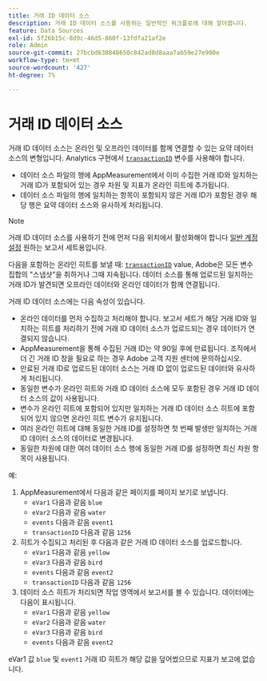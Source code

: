 ```yaml
---
title: 거래 ID 데이터 소스
description: 거래 ID 데이터 소스를 사용하는 일반적인 워크플로에 대해 알아봅니다.
feature: Data Sources
exl-id: 5f26b15c-8d9c-46d5-860f-13fdfa21af2e
role: Admin
source-git-commit: 27bcbd638848650c842ad8d8aaa7ab59e27e900e
workflow-type: tm+mt
source-wordcount: '427'
ht-degree: 7%

---
```


# 거래 ID 데이터 소스

거래 ID 데이터 소스는 온라인 및 오프라인 데이터를 함께 연결할 수 있는 요약 데이터 소스의 변형입니다. Analytics 구현에서 [`transactionID`](/help/implement/vars/page-vars/transactionid.md) 변수를 사용해야 합니다.

* 데이터 소스 파일의 행에 AppMeasurement에서 이미 수집한 거래 ID와 일치하는 거래 ID가 포함되어 있는 경우 차원 및 지표가 온라인 히트에 추가됩니다.
* 데이터 소스 파일의 행에 일치하는 항목이 포함되지 않은 거래 ID가 포함된 경우 해당 행은 요약 데이터 소스와 유사하게 처리됩니다.

>[!NOTE]
>
>거래 ID 데이터 소스를 사용하기 전에 먼저 다음 위치에서 활성화해야 합니다 [일반 계정 설정](/help/admin/admin/c-manage-report-suites/c-edit-report-suites/general/general-acct-settings-admin.md) 원하는 보고서 세트용입니다.

다음을 포함하는 온라인 히트를 보낼 때: [`transactionID`](/help/implement/vars/page-vars/transactionid.md) value, Adobe은 모든 변수 집합의 &quot;스냅샷&quot;을 취하거나 그때 지속됩니다. 데이터 소스를 통해 업로드된 일치하는 거래 ID가 발견되면 오프라인 데이터와 온라인 데이터가 함께 연결됩니다.

거래 ID 데이터 소스에는 다음 속성이 있습니다.

* 온라인 데이터를 먼저 수집하고 처리해야 합니다. 보고서 세트가 해당 거래 ID와 일치하는 히트를 처리하기 전에 거래 ID 데이터 소스가 업로드되는 경우 데이터가 연결되지 않습니다.
* AppMeasurement을 통해 수집된 거래 ID는 약 90일 후에 만료됩니다. 조직에서 더 긴 거래 ID 창을 필요로 하는 경우 Adobe 고객 지원 센터에 문의하십시오.
* 만료된 거래 ID로 업로드된 데이터 소스는 거래 ID 없이 업로드된 데이터와 유사하게 처리됩니다.
* 동일한 변수가 온라인 히트와 거래 ID 데이터 소스에 모두 포함된 경우 거래 ID 데이터 소스의 값이 사용됩니다.
* 변수가 온라인 히트에 포함되어 있지만 일치하는 거래 ID 데이터 소스 히트에 포함되어 있지 않으면 온라인 히트 변수가 유지됩니다.
* 여러 온라인 히트에 대해 동일한 거래 ID를 설정하면 첫 번째 발생만 일치하는 거래 ID 데이터 소스의 데이터로 변경됩니다.
* 동일한 차원에 대한 여러 데이터 소스 행에 동일한 거래 ID를 설정하면 최신 차원 항목이 사용됩니다.

예:

1. AppMeasurement에서 다음과 같은 페이지를 페이지 보기로 보냅니다.
   * `eVar1` 다음과 같음 `blue`
   * `eVar2` 다음과 같음 `water`
   * `events` 다음과 같음 `event1`
   * `transactionID` 다음과 같음 `1256`
2. 히트가 수집되고 처리된 후 다음과 같은 거래 ID 데이터 소스를 업로드합니다.
   * `eVar1` 다음과 같음 `yellow`
   * `eVar3` 다음과 같음 `bird`
   * `events` 다음과 같음 `event2`
   * `transactionID` 다음과 같음 `1256`
3. 데이터 소스 히트가 처리되면 작업 영역에서 보고서를 볼 수 있습니다. 데이터에는 다음이 표시됩니다.
   * `eVar1` 다음과 같음 `yellow`
   * `eVar2` 다음과 같음 `water`
   * `eVar3` 다음과 같음 `bird`
   * `events` 다음과 같음 `event2`

eVar1 값 `blue` 및 `event1` 거래 ID 히트가 해당 값을 덮어썼으므로 지표가 보고에 없습니다.
